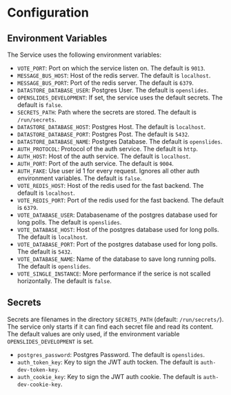 <!--- Code generated with go generate ./... DO NOT EDIT. --->
# Configuration

## Environment Variables

The Service uses the following environment variables:

* `VOTE_PORT`: Port on which the service listen on. The default is `9013`.
* `MESSAGE_BUS_HOST`: Host of the redis server. The default is `localhost`.
* `MESSAGE_BUS_PORT`: Port of the redis server. The default is `6379`.
* `DATASTORE_DATABASE_USER`: Postgres User. The default is `openslides`.
* `OPENSLIDES_DEVELOPMENT`: If set, the service uses the default secrets. The default is `false`.
* `SECRETS_PATH`: Path where the secrets are stored. The default is `/run/secrets`.
* `DATASTORE_DATABASE_HOST`: Postgres Host. The default is `localhost`.
* `DATASTORE_DATABASE_PORT`: Postgres Post. The default is `5432`.
* `DATASTORE_DATABASE_NAME`: Postgres Database. The default is `openslides`.
* `AUTH_PROTOCOL`: Protocol of the auth service. The default is `http`.
* `AUTH_HOST`: Host of the auth service. The default is `localhost`.
* `AUTH_PORT`: Port of the auth service. The default is `9004`.
* `AUTH_FAKE`: Use user id 1 for every request. Ignores all other auth environment variables. The default is `false`.
* `VOTE_REDIS_HOST`: Host of the redis used for the fast backend. The default is `localhost`.
* `VOTE_REDIS_PORT`: Port of the redis used for the fast backend. The default is `6379`.
* `VOTE_DATABASE_USER`: Databasename of the postgres database used for long polls. The default is `openslides`.
* `VOTE_DATABASE_HOST`: Host of the postgres database used for long polls. The default is `localhost`.
* `VOTE_DATABASE_PORT`: Port of the postgres database used for long polls. The default is `5432`.
* `VOTE_DATABASE_NAME`: Name of the database to save long running polls. The default is `openslides`.
* `VOTE_SINGLE_INSTANCE`: More performance if the serice is not scalled horizontally. The default is `false`.


## Secrets

Secrets are filenames in the directory `SECRETS_PATH` (default: `/run/secrets/`). 
The service only starts if it can find each secret file and read its content. 
The default values are only used, if the environment variable `OPENSLIDES_DEVELOPMENT` is set.

* `postgres_password`: Postgres Password. The default is `openslides`.
* `auth_token_key`: Key to sign the JWT auth tocken. The default is `auth-dev-token-key`.
* `auth_cookie_key`: Key to sign the JWT auth cookie. The default is `auth-dev-cookie-key`.
